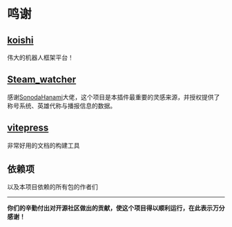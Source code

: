 # 鸣谢

## [koishi](https://koishi.chat/)
伟大的机器人框架平台！
## [Steam_watcher](https://github.com/SonodaHanami/Steam_watcher)
感谢[SonodaHanami](https://github.com/SonodaHanami)大佬，这个项目是本插件最重要的灵感来源，并授权提供了称号系统、英雄代称与播报信息的数据。
## [vitepress](https://vitepress.dev/)
非常好用的文档的构建工具
## 依赖项
以及本项目依赖的所有包的作者们

***
**你们的辛勤付出对开源社区做出的贡献，使这个项目得以顺利运行，在此表示万分感谢！**
